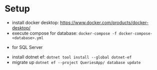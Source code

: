 # Setup

- install docker desktop: https://www.docker.com/products/docker-desktop/
- execute compose for database: `docker-compose -f docker-compose-<database>.yml`

* for SQL Server
- install dotnet ef: `dotnet tool install --global dotnet-ef`
- migrate up `dotnet ef --project QueriesApp/ database update`